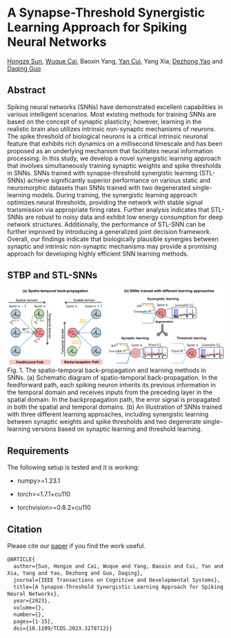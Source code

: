 # A Synapse-Threshold Synergistic Learning Approach for Spiking Neural Networks
[Hongze Sun](https://scholar.google.com/citations?user=RNa8D1sAAAAJ&hl=en), [Wuque Cai](https://scholar.google.com/citations?user=wotvHt4AAAAJ&hl=en), Baoxin Yang, [Yan Cui](https://scholar.google.com/citations?user=OQfhoSsAAAAJ&hl=en), Yang Xia, [Dezhong Yao](https://scholar.google.com/citations?user=ClUoWqsAAAAJ&hl=en) and [Daqing Guo](https://scholar.google.com/citations?user=r3XU9PEAAAAJ&hl=en)

## Abstract
Spiking neural networks (SNNs) have demonstrated excellent capabilities in various intelligent scenarios. Most existing methods for training SNNs are based on the concept of synaptic plasticity; however, learning in the realistic brain also utilizes intrinsic non-synaptic mechanisms of neurons. The spike threshold of biological neurons is a critical intrinsic neuronal feature that exhibits rich dynamics on a millisecond timescale and has been proposed as an underlying mechanism that facilitates neural information processing. In this study, we develop a novel synergistic learning approach that involves simultaneously training synaptic weights and spike thresholds in SNNs. SNNs trained with synapse-threshold synergistic learning (STL-SNNs) achieve significantly superior performance on various static and neuromorphic datasets than SNNs trained with two degenerated single-learning models. During training, the synergistic learning approach optimizes neural thresholds, providing the network with stable signal transmission via appropriate firing rates. Further analysis indicates that STL-SNNs are robust to noisy data and exhibit low energy consumption for deep network structures. Additionally, the performance of STL-SNN can be further improved by introducing a generalized joint decision framework. Overall, our findings indicate that biologically plausible synergies between synaptic and intrinsic non-synaptic mechanisms may provide a promising approach for developing highly efficient SNN learning methods.

## STBP and STL-SNNs
![RTS_teaser_figure](image/Picture1.png)
Fig. 1. The spatio-temporal back-propagation and learning methods in SNNs. (a) Schematic diagram of spatio-temporal back-propagation. In the feedforward
path, each spiking neuron inherits its previous information in the temporal domain and receives inputs from the preceding layer in the spatial domain. In the
backpropagation path, the error signal is propagated in both the spatial and temporal domains. (b) An illustration of SNNs trained with three different learning
approaches, including synergistic learning between synaptic weights and spike thresholds and two degenerate single-learning versions based on synaptic
learning and threshold learning.

## Requirements
The following setup is tested and it is working:

 * numpy>=1.23.1
   
 * torch>=1.7.1+cu110
   
 * torchvision>=0.8.2+cu110

## Citation
Please cite our [paper](https://ieeexplore.ieee.org/stamp/stamp.jsp?tp=&arnumber=10136703) if you find the work useful.
```
@ARTICLE{
  author={Sun, Hongze and Cai, Wuque and Yang, Baoxin and Cui, Yan and Xia, Yang and Yao, Dezhong and Guo, Daqing},
  journal={IEEE Transactions on Cognitive and Developmental Systems}, 
  title={A Synapse-Threshold Synergistic Learning Approach for Spiking Neural Networks}, 
  year={2023},
  volume={},
  number={},
  pages={1-15},
  doi={10.1109/TCDS.2023.3278712}}
```

